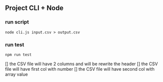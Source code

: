 ## Project CLI + Node

### run script

```
node cli.js input.csv > output.csv
```

### run test

```
npm run test
```

[] the CSV file will have 2 columns and will be rewrite the header
[] the CSV file will have first col with number
[] the CSV file will have second col with array value
